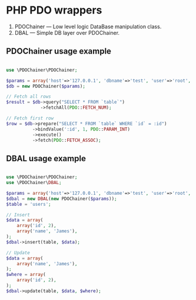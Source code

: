 PHP PDO wrappers
===========================================

1. PDOChainer — Low level logic DataBase manipulation class.
2. DBAL — Simple DB layer over PDOChainer. 

PDOChainer usage example
--------

```php

use \PDOChainer\PDOChainer;

$params = array('host'=>'127.0.0.1', 'dbname'=>'test', 'user'=>'root', 'pass'=>'');
$db = new PDOChainer($params);

// Fetch all rows
$result = $db->query("SELECT * FROM `table`")
             ->fetchAll(PDO::FETCH_NUM);

// Fetch first row
$row = $db->prepare("SELECT * FROM `table` WHERE `id` = :id")
          ->bindValue(':id', 1, PDO::PARAM_INT)
          ->execute()
          ->fetch(PDO::FETCH_ASSOC);

```

DBAL usage example
--------

```php

use \PDOChainer\PDOChainer;
use \PDOChainer\DBAL;

$params = array('host'=>'127.0.0.1', 'dbname'=>'test', 'user'=>'root', 'pass'=>'');
$dbal = new DBAL(new PDOChainer($params));
$table = 'users';

// Insert
$data = array(
    array('id', 2),
    array('name', 'James'),
);
$dbal->insert(table, $data);

// Update
$data = array(
    array('name', 'James'),
);
$where = array(
    array('id', 2),
);
$dbal->update(table, $data, $where);

```